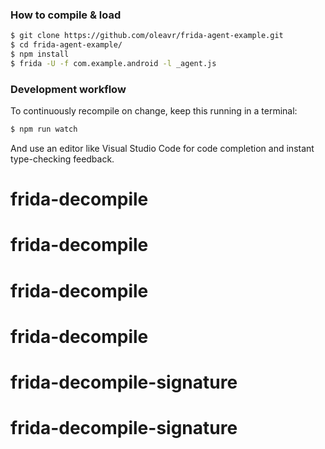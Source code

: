 ### How to compile & load

```sh
$ git clone https://github.com/oleavr/frida-agent-example.git
$ cd frida-agent-example/
$ npm install
$ frida -U -f com.example.android -l _agent.js
```

### Development workflow

To continuously recompile on change, keep this running in a terminal:

```sh
$ npm run watch
```

And use an editor like Visual Studio Code for code completion and instant
type-checking feedback.
# frida-decompile
# frida-decompile
# frida-decompile
# frida-decompile
# frida-decompile-signature
# frida-decompile-signature
